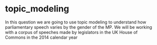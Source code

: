 # topic_modeling
In this question we are going to use topic modeling to understand how parliamentary speech varies by the gender of the MP. We will be working with a corpus of speeches made by legislators in the UK House of Commons in the 2014 calendar year
